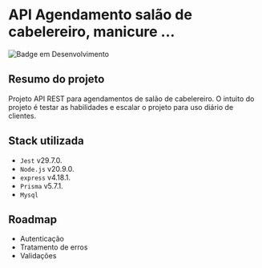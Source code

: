 # API Agendamento salão de cabelereiro, manicure ...

![Badge em Desenvolvimento](http://img.shields.io/static/v1?label=STATUS&message=EM%20DESENVOLVIMENTO&color=GREEN)

## Resumo do projeto

Projeto API REST para agendamentos de salão de cabelereiro.
O intuito do projeto é testar as habilidades e escalar o projeto para uso diário de
clientes.

## Stack utilizada
* `Jest` v29.7.0.
* `Node.js` v20.9.0.
* `express` v4.18.1.
* `Prisma` v5.7.1.
* `Mysql` 


## Roadmap

* Autenticação
* Tratamento de erros
* Validações
